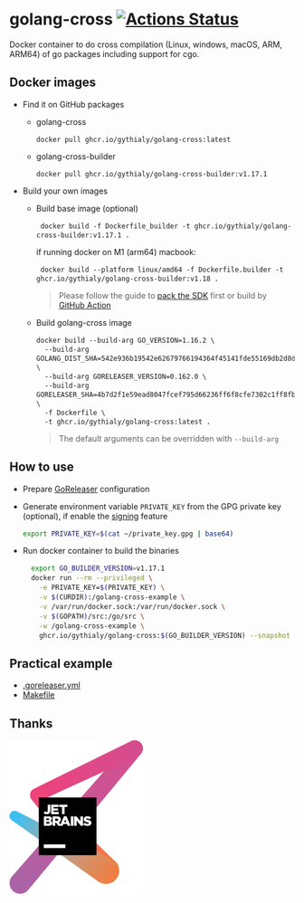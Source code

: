 # golang-cross [![Actions Status](https://github.com/gythialy/golang-cross/workflows/Docker%20Image%20CI/badge.svg)](https://github.com/gythialy/golang-cross/actions)

Docker container to do cross compilation (Linux, windows, macOS, ARM, ARM64) of go packages including support for cgo.

## Docker images

- Find it on GitHub packages

  - golang-cross
    ```
    docker pull ghcr.io/gythialy/golang-cross:latest
    ```
  - golang-cross-builder
    ```
    docker pull ghcr.io/gythialy/golang-cross-builder:v1.17.1
    ```

- Build your own images
  - Build base image (optional)
    ```
     docker build -f Dockerfile_builder -t ghcr.io/gythialy/golang-cross-builder:v1.17.1 .
    ```
    if running docker on M1 (arm64) macbook:
    ```
     docker build --platform linux/amd64 -f Dockerfile.builder -t ghcr.io/gythialy/golang-cross-builder:v1.18 .
    ```
    > Please follow the guide to [pack the SDK](https://github.com/tpoechtrager/osxcross#packaging-the-sdk) first or build by [GitHub Action](https://github.com/gythialy/golang-cross/actions/workflows/osx-sdk.yaml)
  - Build golang-cross image
    ```
    docker build --build-arg GO_VERSION=1.16.2 \
      --build-arg GOLANG_DIST_SHA=542e936b19542e62679766194364f45141fde55169db2d8d01046555ca9eb4b8 \
      --build-arg GORELEASER_VERSION=0.162.0 \
      --build-arg GORELEASER_SHA=4b7d2f1e59ead8047fcef795d66236ff6f8cfe7302c1ff8fb31bd360a3c6f32e \
      -f Dockerfile \
      -t ghcr.io/gythialy/golang-cross:latest .
    ```
    > The default arguments can be overridden with `--build-arg`

## How to use

- Prepare [GoReleaser](https://goreleaser.com/intro/) configuration

- Generate environment variable `PRIVATE_KEY` from the GPG private key (optional), if enable the [signing](https://goreleaser.com/customization/sign/) feature

  ```bash
  export PRIVATE_KEY=$(cat ~/private_key.gpg | base64)
  ```

- Run docker container to build the binaries

  ```bash
    export GO_BUILDER_VERSION=v1.17.1
    docker run --rm --privileged \
      -e PRIVATE_KEY=$(PRIVATE_KEY) \
      -v $(CURDIR):/golang-cross-example \
      -v /var/run/docker.sock:/var/run/docker.sock \
      -v $(GOPATH)/src:/go/src \
      -w /golang-cross-example \
      ghcr.io/gythialy/golang-cross:$(GO_BUILDER_VERSION) --snapshot --rm-dist
  ```

## Practical example

- [.goreleaser.yml](example/.goreleaser.yml)
- [Makefile](example/Makefile#L35-L42)

## Thanks

[![Jetbrains](assets/jetbrains-variant-3.svg)](https://www.jetbrains.com/?from=golang-cross)
